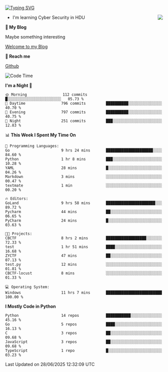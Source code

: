 [![Typing SVG](https://readme-typing-svg.herokuapp.com?font=Fira+Code&pause=1000&random=false&width=450&height=60&lines=Hello+%F0%9F%91%8B%F0%9F%8F%BB;I'm+JBNRZ)](https://git.io/typing-svg)

<a href="#">
  <img align="right" src="https://github-readme-stats.vercel.app/api?username=JBNRZ&show_icons=true&bg_color=15,f2f7fd,E0EAFC" />
</a>

- I'm learning Cyber Security in HDU

 **🌱 My Blog**

Maybe something interesting

[Welcome to my Blog](https://jbnrz.com.cn/)

 **💬 Reach me** 

[Github](https://github.com/JBNRZ)


<!--START_SECTION:waka-->
![Code Time](http://img.shields.io/badge/Code%20Time-1%2C294%20hrs%2056%20mins-blue)

**I'm a Night 🦉** 

```text
🌞 Morning                112 commits         █░░░░░░░░░░░░░░░░░░░░░░░░   05.73 % 
🌆 Daytime                796 commits         ██████████░░░░░░░░░░░░░░░   40.70 % 
🌃 Evening                797 commits         ██████████░░░░░░░░░░░░░░░   40.75 % 
🌙 Night                  251 commits         ███░░░░░░░░░░░░░░░░░░░░░░   12.83 % 
```


📊 **This Week I Spent My Time On** 

```text
💬 Programming Languages: 
Go                       9 hrs 24 mins       █████████████████████░░░░   84.60 % 
Python                   1 hr 8 mins         ███░░░░░░░░░░░░░░░░░░░░░░   10.28 % 
YAML                     28 mins             █░░░░░░░░░░░░░░░░░░░░░░░░   04.26 % 
Markdown                 3 mins              ░░░░░░░░░░░░░░░░░░░░░░░░░   00.47 % 
textmate                 1 min               ░░░░░░░░░░░░░░░░░░░░░░░░░   00.20 % 

🔥 Editors: 
GoLand                   9 hrs 58 mins       ██████████████████████░░░   89.72 % 
Pycharm                  44 mins             ██░░░░░░░░░░░░░░░░░░░░░░░   06.65 % 
PyCharm                  24 mins             █░░░░░░░░░░░░░░░░░░░░░░░░   03.63 % 

🐱‍💻 Projects: 
CBCTF                    8 hrs 2 mins        ██████████████████░░░░░░░   72.33 % 
test                     1 hr 51 mins        ████░░░░░░░░░░░░░░░░░░░░░   16.68 % 
ZYCTF                    47 mins             ██░░░░░░░░░░░░░░░░░░░░░░░   07.13 % 
test.py                  12 mins             ░░░░░░░░░░░░░░░░░░░░░░░░░   01.81 % 
CBCTF-locust             8 mins              ░░░░░░░░░░░░░░░░░░░░░░░░░   01.33 % 

💻 Operating System: 
Windows                  11 hrs 7 mins       █████████████████████████   100.00 % 
```

**I Mostly Code in Python** 

```text
Python                   14 repos            ███████████░░░░░░░░░░░░░░   45.16 % 
Go                       5 repos             ████░░░░░░░░░░░░░░░░░░░░░   16.13 % 
C                        3 repos             ██░░░░░░░░░░░░░░░░░░░░░░░   09.68 % 
JavaScript               3 repos             ██░░░░░░░░░░░░░░░░░░░░░░░   09.68 % 
TypeScript               1 repo              █░░░░░░░░░░░░░░░░░░░░░░░░   03.23 % 
```




 Last Updated on 28/06/2025 12:32:09 UTC
<!--END_SECTION:waka-->
